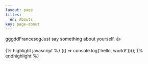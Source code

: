 ```yaml
---
layout: page
titles:
  en: Abouts
key: page-about
---
```


gggddFrancescgJust say something about yourself. :+1:

{% highlight javascript %}
  (() => console.log('hello, world!'))();
{% endhighlight %}
